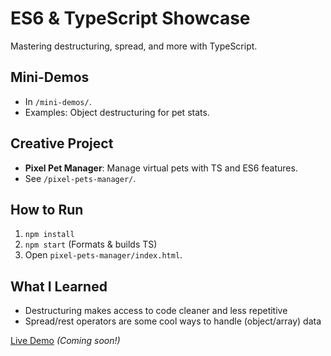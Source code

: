 # ES6 & TypeScript Showcase

Mastering destructuring, spread, and more with TypeScript.

## Mini-Demos
- In `/mini-demos/`.
- Examples: Object destructuring for pet stats.

## Creative Project
- **Pixel Pet Manager**: Manage virtual pets with TS and ES6 features.
- See `/pixel-pets-manager/`.

## How to Run
1. `npm install`
2. `npm start` (Formats & builds TS)
3. Open `pixel-pets-manager/index.html`.

## What I Learned
- Destructuring makes access to code cleaner and less repetitive 
- Spread/rest operators are some cool ways to handle (object/array) data

[Live Demo](https://github.com/JesusBejar) *(Coming soon!)*

